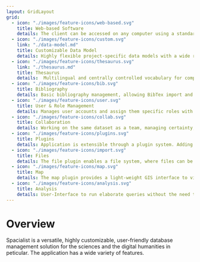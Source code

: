 ```yaml
---
layout: GridLayout
grid:
  - icon: "./images/feature-icons/web-based.svg"
    title: Web-based Software
    details: The client can be accessed on any computer using a standard browser.
  - icon: "./images/feature-icons/custom.svg"
    link: "./data-model.md"
    title: Customizable Data Model
    details: Highly flexible project-specific data models with a wide range of attribute types.
  - icon: "./images/feature-icons/thesaurus.svg"
    link: "./thesaurus.md"
    title: Thesaurus
    details:  Multilingual and centrally controlled vocabulary for compliant with the SKOS standard.
  - icon: "./images/feature-icons/bib.svg"
    title: Bibliography
    details: Basic bibliography management, allowing BibTex import and export.
  - icon: "./images/feature-icons/user.svg"
    title: User & Role Management
    details: Manages user accounts and assign them specific roles with fully customizable rights and permissions.
  - icon: "./images/feature-icons/collab.svg"
    title: Collaboration
    details: Working on the same dataset as a team, managing certainty, literature and commenting on the data directly.
  - icon: "./images/feature-icons/plugins.svg"
    title: Plugins
    details: Application is extensible through a plugin system. Adding existing functionality or writing custom plugins.
  - icon: "./images/feature-icons/import.svg"
    title: Files
    details: The file plugin enables a file system, where files can be linked to single entities.
  - icon: "./images/feature-icons/map.svg"
    title: Map
    details: The map plugin provides a light-weight GIS interface to visualize the data on maps.
  - icon: "./images/feature-icons/analysis.svg"
    title: Analysis
    details: User-Interface to run elaborate queries without the need to write SQL.
---
```

# Overview

Spacialist is a versatile, highly customizable, user-friendly database management solution for the sciences and the digital humanities in peticular. The application has a wide variety of features. 

